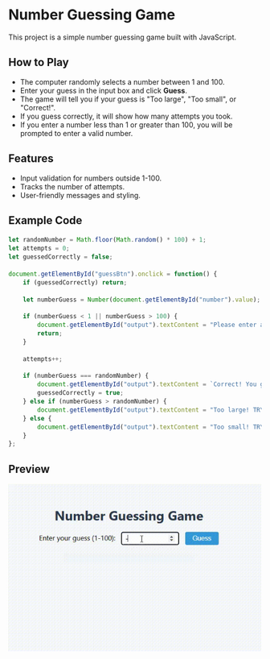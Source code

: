 # Number Guessing Game

This project is a simple number guessing game built with JavaScript.

## How to Play

- The computer randomly selects a number between 1 and 100.
- Enter your guess in the input box and click **Guess**.
- The game will tell you if your guess is "Too large", "Too small", or "Correct!".
- If you guess correctly, it will show how many attempts you took.
- If you enter a number less than 1 or greater than 100, you will be prompted to enter a valid number.

## Features

- Input validation for numbers outside 1-100.
- Tracks the number of attempts.
- User-friendly messages and styling.

## Example Code

```javascript
let randomNumber = Math.floor(Math.random() * 100) + 1;
let attempts = 0;
let guessedCorrectly = false;

document.getElementById("guessBtn").onclick = function() {
    if (guessedCorrectly) return;

    let numberGuess = Number(document.getElementById("number").value);

    if (numberGuess < 1 || numberGuess > 100) {
        document.getElementById("output").textContent = "Please enter a number between 1 and 100.";
        return;
    }

    attempts++;

    if (numberGuess === randomNumber) {
        document.getElementById("output").textContent = `Correct! You guessed it in ${attempts} attempts.`;
        guessedCorrectly = true;
    } else if (numberGuess > randomNumber) {
        document.getElementById("output").textContent = "Too large! TRY AGAIN";
    } else {
        document.getElementById("output").textContent = "Too small! TRY AGAIN";
    }
};
```

## Preview

![Preview](gif/preview.gif)